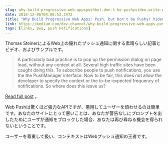 ```yaml
---
slug: why-build-progressive-web-appspushbut-don-t-be-pushyvideo-write-up
date: 2018-12-06T04:08:53.347Z
title: "Why Build Progressive Web Apps: Push, but Don't be Pushy! Video Write-Up"
link: https://medium.com/dev-channel/why-build-progressive-web-apps-push-but-dont-be-pushy-video-write-up-aa78296886e
tags: [links, pwa, push notifications]
---
```

Thomas SteinerによるWeb上の優れたプッシュ通知に関する素晴らしい記事とビデオ、およびサンプルです。

> A particularly bad practice is to pop up the permission dialog on page load, without any context at all. Several high traffic sites have been caught doing this. To subscribe people to push notifications, you use the the PushManager interface. Now to be fair, this does not allow the developer to specify the context or the to-be-expected frequency of notifications. So where does this leave us?

[Read full post](https://medium.com/dev-channel/why-build-progressive-web-apps-push-but-dont-be-pushy-video-write-up-aa78296886e) 。

Web Pushは驚くほど強力なAPIですが、悪用してユーザーを煩わせるのは簡単です。あなたのサイトにとって悪いことは、あなたが警告なしにプロンプトを出したためにユーザが通知をブロックした場合、あなたは再び尋ねる機会を得られないということです。

ユーザーを尊重して扱い、コンテキストはWebプッシュ通知の王者です。
